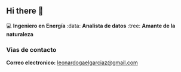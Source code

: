 ## Hi there 👋

:computer: **Ingeniero en Energía** 
:data: **Analista de datos**
:tree: **Amante de la naturaleza** 

### Vias de contacto 


**Correo electronico:** leonardogaelgarciaz@gmail.com

